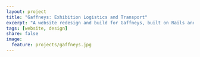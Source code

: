 ```yaml
---
layout: project
title: "Gaffneys: Exhibition Logistics and Transport"
excerpt: "A website redesign and build for Gaffneys, built on Rails and Foundation."
tags: [website, design]
share: false
image:
  feature: projects/gaffneys.jpg
---
```


